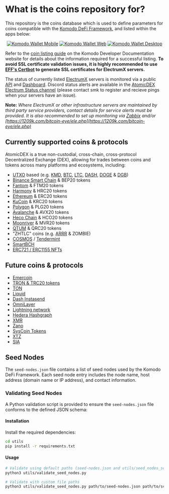 # What is the coins repository for?

This repository is the coins database which is used to define parameters for coins compatible with the [Komodo DeFi Framework](https://github.com/KomodoPlatform/komodo-defi-framework/), and listed within the apps below:

<p align="center">
    <a href="https://github.com/KomodoPlatform/komodo-wallet-mobile"><img src="https://user-images.githubusercontent.com/35845239/226103567-6d6872de-b0aa-4b87-9ba6-b692be314861.png" alt="Komodo Wallet Mobile"></a>
    <a href="https://app.atomicdex.io"><img src="https://user-images.githubusercontent.com/35845239/226103583-0c1f1b73-80a0-4123-8a4a-bdc2bccd9594.png" alt="Komodo Wallet Web"></a>
    <a href="https://github.com/KomodoPlatform/komodo-wallet-desktop"><img src="https://user-images.githubusercontent.com/35845239/226103576-a0336fcb-0d8e-47db-bf66-6ec779c35f1c.png" alt="Komodo Wallet Desktop"></a>
</p>

Refer to the [coin listing guide](https://developers.komodoplatform.com/basic-docs/atomicdex/atomicdex-tutorials/listing-a-coin-on-atomicdex.html) on the Komodo Developer Documentation website for details about the information required for a successful listing. **To avoid SSL certificate validation issues, it is highly recommended to use [EFF's Certbot](https://certbot.eff.org/) to generate SSL certificates for ElectrumX servers.**

The status of currently listed [ElectrumX](https://electrumx.readthedocs.io/en/latest/) servers is monitored via a public [API](https://electrum-status.dragonhound.info/api/v1/electrums_status) and [Dashboard](https://stats.kmd.io/atomicdex/electrum_status/). Discord status alerts are available in the [AtomicDEX Electrum Status channel](https://discord.gg/rTkjADfnjt) (please contact smk to register and recieve pings when your servers have an issue).

**Note:** _Where ElectrumX or other infrastructure servers are maintained by third party service providers, contact details for service alerts must be provided. It is also recommended to set up monitoring via [Zabbix](https://www.zabbix.com/) and/or [https://1209k.com/bitcoin-eye/ele.php](https://1209k.com/bitcoin-eye/ele.php)_



## Currently supported coins & protocols

AtomicDEX is a true non-custodial, cross-chain, cross-protocol Decentralized Exchange (DEX), allowing for trades between coins and tokens across many platforms and ecosystems, including:

- [UTXO](https://utxo-alliance.org/) based (e.g. [KMD](https://komodoplatform.com/), [BTC](https://www.bitcoin.com/), [LTC](https://litecoin.com/en/), [DASH](https://www.dash.org/), [DOGE](https://dogecoin.com/) & [DGB](https://digibyte.org/en-us/))
- [Binance Smart Chain](https://www.binance.com/en/blog/ecosystem/introducing-bnb-chain-the-evolution-of-binance-smart-chain-421499824684903436) & BEP20 tokens
- [Fantom](https://fantom.foundation/) & FTM20 tokens
- [Harmony](https://github.com/harmony-one/HRC) & HRC20 tokens
- [Ethereum](https://ethereum.org/en/) & ERC20 tokens
- [KuCoin](https://www.kucoin.com/) & KRC20 tokens
- [Polygon](https://polygon.technology/) & PLG20 tokens
- [Avalanche](https://www.avax.com/) & AVX20 tokens
- [Heco Chain](https://www.hecochain.com/en-us/) & HCO20 tokens
- [Moonriver](https://moonbeam.network/networks/moonriver/) & MVR20 tokens
- [QTUM](https://www.qtum.org/) & QRC20 tokens
- "ZHTLC" coins (e.g. [ARRR](https://pirate.black/) & ZOMBIE)
- [COSMOS](https://cosmos.network/) / [Tendermint](https://tendermint.com/)
- [SmartBCH](https://smartbch.org/)
- [ERC721 / ERC1155 NFTs](https://github.com/KomodoPlatform/komodo-defi-framework/issues/900)

## Future coins & protocols

- [Emercoin](https://github.com/KomodoPlatform/komodo-defi-framework/issues/1700)
- [TRON & TRC20 tokens](https://github.com/KomodoPlatform/komodo-defi-framework/issues/1542)
- [TON](https://github.com/KomodoPlatform/komodo-defi-framework/issues/1531)
- [Liquid](https://github.com/KomodoPlatform/komodo-defi-framework/issues/1267)
- [Dash Instasend](https://github.com/KomodoPlatform/komodo-defi-framework/issues/1136)
- [OmniLayer](https://github.com/KomodoPlatform/komodo-defi-framework/issues/1087)
- [Lightning network](https://github.com/KomodoPlatform/komodo-defi-framework/issues/1045)
- [Hedera Hashgraph](https://github.com/KomodoPlatform/komodo-defi-framework/issues/979)
- [XMR](https://github.com/KomodoPlatform/komodo-defi-framework/issues/956)
- [Zano](https://github.com/KomodoPlatform/komodo-defi-framework/issues/942)
- [SysCoin Tokens](https://github.com/KomodoPlatform/komodo-defi-framework/issues/938)
- [XTZ](https://github.com/KomodoPlatform/komodo-defi-framework/issues/632)
- [SIA](https://github.com/KomodoPlatform/komodo-defi-framework/pull/2221)

## Seed Nodes

The `seed-nodes.json` file contains a list of seed nodes used by the Komodo DeFi Framework. Each seed node entry includes the node name, host address (domain name or IP address), and contact information.

### Validating Seed Nodes

A Python validation script is provided to ensure the `seed-nodes.json` file conforms to the defined JSON schema:

#### Installation

Install the required dependencies:

```bash
cd utils
pip install -r requirements.txt
```

#### Usage

```bash
# Validate using default paths (seed-nodes.json and utils/seed_nodes_schema.json)
python3 utils/validate_seed_nodes.py

# Validate with custom file paths
python3 utils/validate_seed_nodes.py path/to/seed-nodes.json path/to/schema.json
```

